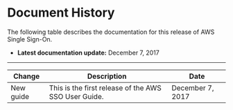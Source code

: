 # Document History<a name="doc-history"></a>

The following table describes the documentation for this release of AWS Single Sign\-On\.

+ **Latest documentation update:** December 7, 2017


****  

| Change | Description | Date | 
| --- | --- | --- | 
| New guide | This is the first release of the AWS SSO User Guide\. | December 7, 2017 | 
